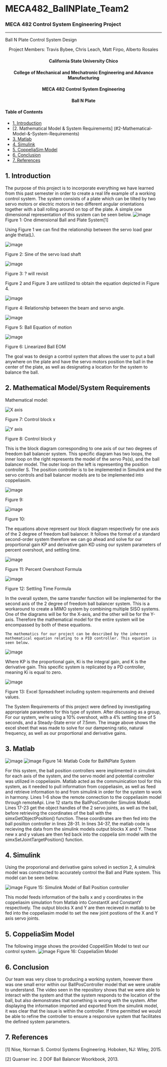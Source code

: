 # MECA482_BallNPlate_Team2
### MECA 482 Control System Engineering Project
----------------------------------------------------------------------------------

Ball N Plate Control System Design
<p align = "center">
  Project Members:
  Travis Bybee,
  Chris Leach,
  Matt Firpo,
  Alberto Rosales
  </p>
  
  <center>
   <h4> California State University Chico</h4>
   <h4> College of Mechanical and Mechatronic Engineering and Advance Manufacturing</h4> 
   <h4> MECA 482 Control System Engineering</h4> 
   <h4> Ball N Plate</h4> 
</center>

#### Table of Contents
- [1. Introduction](#1-Introduction)
- [2. Mathematical Model & System Requirements] (#2-Mathematical-Model-&-System-Requirements) 
- [3. Matlab](#3-Matlab)
- [4. Simulink](#4-Simulink) 
- [5. CoppeliaSim Model](#5-CoppeliaSim-Model)
- [6. Conclusion](#6-Conclusion)
- [7. References](#7-References)

## 1. Introduction 
The purpose of this project is to incorporate everything we have learned from this past semester 
in order to create a real life example of a working control system.
The system consists of a plate which can be tilted by two servo motors or electric motors
in two different angular orientations together with a ball rolling around on top of the plate. A simple one dimensional representation of this system can be seen below.
![image](https://user-images.githubusercontent.com/73966901/102730966-5114d680-42eb-11eb-83c6-afef2afb3c09.png)
Figure 1: One dimensional Ball and Plate System[1]

Using Figure 1 we can find the relationship between the servo load gear angle theta(L).
 
 ![image](https://user-images.githubusercontent.com/76408602/102737186-95a86e00-42fb-11eb-863d-8bc55a5a04b9.png)
 
 Figure 2: Sine of the servo load shaft 
 
 
 ![image](https://user-images.githubusercontent.com/76408602/102737235-b4a70000-42fb-11eb-88ee-0260151af76c.png)
 
 Figure 3: ? will revisit 
 
 Figure 2 and Figure 3 are ustilized to obtain the equation depicted in Figure 4.
 
 
 ![image](https://user-images.githubusercontent.com/76408602/102737288-ddc79080-42fb-11eb-9178-100c3b066a95.png)
 
 Figure 4: Relationship between the beam and servo angle.
 

![image](https://user-images.githubusercontent.com/76408602/102737327-fafc5f00-42fb-11eb-89e0-3e2efbd5147d.png)

 Figure 5: Ball Equation of motion
 
 
 ![image](https://user-images.githubusercontent.com/76408602/102737366-11a2b600-42fc-11eb-8bff-a7e57c4e3949.png)
 
 Figure 6: Linearized Ball EOM

 
The goal was to design a control system that allows the user to put a ball anywhere on the plate and have the servo motors 
position the ball in the center of the plate, as well as designating a location for the system to balance the ball.

## 2. Mathematical Model/System Requirements

Mathematical model:


![X axis](https://user-images.githubusercontent.com/76408602/102729104-1b202400-42e4-11eb-9c73-f05f5cec7f3b.png)

Figure 7: Control block x

![Y axis](https://user-images.githubusercontent.com/76408602/102729117-2d9a5d80-42e4-11eb-8864-e108e4da781a.png)

Figure 8: Control block y


This is the block diagram corresponding to one axis of our two degrees of freedom ball balancer system. This specific diagram has two loops, the inner loop on the right represents the model of the servo Ps(s), and the ball balancer model. The outer loop on the left is representing the position controller S. The position controller is to be implemented in Simulink and the servo controls and ball balancer models are to be implemented into coppeliasim. 


![image](https://user-images.githubusercontent.com/76408602/102729527-ed3bdf00-42e5-11eb-89cf-39afe674f531.png)

Figure 9:  

![image](https://user-images.githubusercontent.com/76408602/102729539-f7f67400-42e5-11eb-8e89-4ab8fc3016d7.png)

Figure 10:

The equations above represent our block diagram respectively for one axis of the 2 degree of freedom ball balancer. It follows the format of a standard second-order system therefore we can go ahead and solve for our proportional gain KP and derivative gain KD using our system parameters of percent overshoot, and settling time.

![image](https://user-images.githubusercontent.com/76408602/102737449-4adb2600-42fc-11eb-9945-9ddf9cae101b.png)

Figure 11: Percent Overshoot Formula

![image](https://user-images.githubusercontent.com/76408602/102737475-5fb7b980-42fc-11eb-87e6-5e996b95aad5.png)

Figure 12: Settling Time Formula

In the overall system, the same transfer function will be implemented for the second axis of the 2 degree of freedom ball balancer system. This is a workaround to create a MIMO system by combining multiple SISO systems. One of the diagrams will be for the X-axis, and the other will be for the Y-axis. Therefore the mathematical model for the entire system will be encompassed by both of these equations. 


	The mathematics for our project can be described by the inherent mathematical equation relating to a PID controller. This equation is seen below. 
![image](https://user-images.githubusercontent.com/73966901/102729755-dea1f780-42e6-11eb-826d-b27dee8a6a38.png)

Where KP is the proportional gain, Ki is the integral gain, and K is the derivative gain. This specific system is replicated by a PD controller, meaning Ki is equal to zero. 


![image](https://user-images.githubusercontent.com/73966901/102728961-64bc3f00-42e3-11eb-9743-f7b5b8ce53a8.png)

Figure 13: Excel Spreadsheet including system requirements and dreived values.

The System Requirements of this project were defined by investigating appropriate parameters for this type of system. After discussing as a group, For our system, we’re using a 10% overshoot, with a 4% settling time of 5 seconds, and a Steady-State error of  7.5mm. The image above shows the excel sheet that was made to solve for our dampening ratio, natural frequency, as well as our proportional and derivative gains.

## 3. Matlab
![image](https://user-images.githubusercontent.com/73966901/102730315-2b86cd80-42e9-11eb-8d13-1e664e79a659.png)
![image](https://user-images.githubusercontent.com/73966901/102730483-cda6b580-42e9-11eb-847c-a11167338003.png)
Figure 14: Matlab Code for BallNPlate System

For this system, the ball position controllers were implimented in simulink for each axis of the system, and the servo model and potential controller was utilized in coppeliasim. Matlab acted as the commuinication tool for this system, as it needed to pull information from coppeliasim, as well as feed and retrieve information to and from simulink in order for the system to work in harmony. Lines 1-6 show the remote connection to the coppeliasim model through remoteApi. Line 12 starts the BallPosController Simulink Model. Lines 17-23 get the object handles of the 2 servo joints, as well as the ball, before retrieving the coordinates of the ball with the simxGetObjectPosition() function. These coordinates are then fed into the ball posiiton controller in lines 28-31. In lines 34-37, the matlab code is recieving the data from the simulink models output blocks X and Y. These new x and y values are then fed back into the coppelia sim model with the simxSetJointTargetPosition() function.

## 4. Simulink
Using the proporional and derivative gains solved in section 2, A simulink model was constructed to accurately control the Ball and Plate system. This model can be seen below.

![image](https://user-images.githubusercontent.com/73966901/102729264-df398e80-42e4-11eb-9442-d4bfe9b1ba21.png)
Figure 15: Simulink Model of Ball Position controller

This model feeds information of the balls x and y coordinates in the coppeliasim simulation from Matlab into ConstantX and ConstantY respectively. The output blocks X and Y are then recieved in matlab to be fed into the coppeliasim model to set the new joint postions of the X and Y axis servo joints. 

## 5. CoppeliaSim Model
The following image shows the provided CoppeliSim Model to test our control system.
![image](https://user-images.githubusercontent.com/73966901/102730782-adc3c180-42ea-11eb-98c4-9697a727820b.png)
Figure 16: CoppeliaSim Model


## 6. Conclusion
Our team was very close to producing a working system, however there was one small error within our BallPosController model that we were unable to understand. The video seen in the repository shows that we were able to interact with the system and that the system responds to the location of the ball, but also demonstrates that something is wrong with the system. After displaying the information imported and exported from the simulink model, it was clear that the issue is within the controller. If time permitted we would be able to refine the controller to ensure a responsive system that facilitates the defined system parameters.

## 7. References
[1] Nise, Norman S. Control Systems Engineering. Hoboken, NJ: Wiley, 2015. 

[2] Quanser inc. 2 DOF Ball Balancer Woorkbook, 2013.

